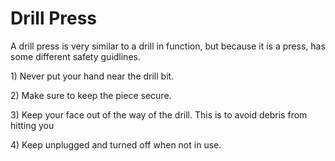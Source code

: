 # Drill Press

A drill press is very similar to a drill in function, but because it is a press, has some different safety guidlines.

1\) Never put your hand near the drill bit.&#x20;

2\) Make sure to keep the piece secure.

3\) Keep your face out of the way of the drill. This is to avoid debris from hitting you

4\) Keep unplugged and turned off when not in use.
